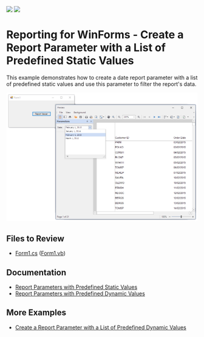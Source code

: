 <!-- default badges list -->
[![](https://img.shields.io/badge/Open_in_DevExpress_Support_Center-FF7200?style=flat-square&logo=DevExpress&logoColor=white)](https://supportcenter.devexpress.com/ticket/details/T355030)
[![](https://img.shields.io/badge/📖_How_to_use_DevExpress_Examples-e9f6fc?style=flat-square)](https://docs.devexpress.com/GeneralInformation/403183)
<!-- default badges end -->
# Reporting for WinForms - Create a Report Parameter with a List of Predefined Static Values

This example demonstrates how to create a date report parameter with a list of predefined static values and use this parameter to filter the report's data.

![Report Parameter with a List of Predefined Static Values](images/screenshot.png) 

## Files to Review

- [Form1.cs](CS/Form1.cs) ([Form1.vb](VB/Form1.vb))

## Documentation

- [Report Parameters with Predefined Static Values](https://docs.devexpress.com/XtraReports/401661/detailed-guide-to-devexpress-reporting/use-report-parameters/report-parameters-with-predefined-static-values?v=22.1)
- [Report Parameters with Predefined Dynamic Values](https://docs.devexpress.com/XtraReports/401662/detailed-guide-to-devexpress-reporting/use-report-parameters/report-parameters-with-predefined-dynamic-values?v=22.1)

## More Examples

- [Create a Report Parameter with a List of Predefined Dynamic Values](https://github.com/DevExpress-Examples/Reporting_how-to-assign-multiple-values-to-a-report-parameter-from-a-connected-data-source-t236094)
